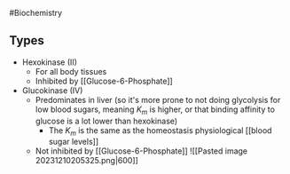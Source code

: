 #Biochemistry 
## Types
* Hexokinase (II)
	* For all body tissues
	* Inhibited by [[Glucose-6-Phosphate]]
* Glucokinase (IV)
	* Predominates in liver (so it's more prone to not doing glycolysis for low blood sugars, meaning $\displaystyle K_{m}$ is higher, or that binding affinity to glucose is a lot lower than hexokinase)
		* The $\displaystyle K_{m}$ is the same as the homeostasis physiological [[blood sugar levels]]
	* Not inhibited by [[Glucose-6-Phosphate]]
![[Pasted image 20231210205325.png|600]]